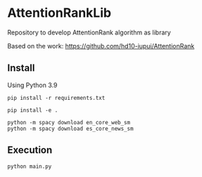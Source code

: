# AttentionRankLib
Repository to develop AttentionRank algorithm as library

Based on the work: https://github.com/hd10-iupui/AttentionRank

  


## Install
Using Python 3.9


```
pip install -r requirements.txt
```


```
pip install -e .
```

```
python -m spacy download en_core_web_sm
python -m spacy download es_core_news_sm

```


## Execution

```
python main.py
```


